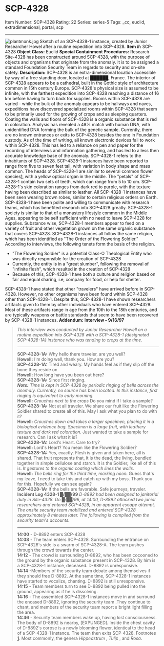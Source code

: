 # SCP-4328
Item Number: SCP-4328
Rating: 22
Series: series-5
Tags: _cc, euclid, extradimensional, portal, scp

---

![plantmonk.jpg](https://scp-wiki.wdfiles.com/local--files/scp-4328/plantmonk.jpg)
Sketch of an SCP-4328-1 instance, created by Junior Researcher Howel after a routine expedition into SCP-4328.
**Item #:** SCP-4328
**Object Class:** Euclid
**Special Containment Procedures:** Research Site-4328 has been constructed around SCP-4328, with the purpose of objects and organisms that originate from the anomaly. It is to be assigned a standard Foundation Security Team in regards to security and on-site safety.
**Description:** SCP-4328 is an extra-dimensional location accessible by way of a free standing door, located at ██████, France.
The interior of SCP-4328 appears to be a cathedral, built in the Gothic style of architecture common in 15th century Europe. SCP-4328's physical size is assumed to be infinite, with the farthest expedition into SCP-4328 reaching a distance of 16 km before having to turn back for supplies. Rooms within SCP-4328 are varied - while the bulk of the anomaly appears to be hallways and naves, expeditions have discovered specialized rooms within SCP-4328 that seem to be primarily used for the growing of crops and as sleeping quarters. Coating the walls and floors of SCP-4328 is a organic substance that is red in coloration. Analysis has revealed a 48% match with human DNA, with unidentified DNA forming the bulk of the genetic sample. Currently, there are no known entrances or exits to SCP-4328 besides the one in Foundation custody.
As of the time of writing, all known electronic devices fail to work within SCP-4328. This has led to a reliance on pen and paper for the recording of interviews and information gathering, and has led to a less then accurate knowledge base of the anomaly.
SCP-4328-1 refers to the inhabitants of SCP-4328. SCP-4328-1 instances have been reported to range from five to seven feet tall, with variation in body shape and mass common. The heads of SCP-4328-1 are similar to several common flower species[1](javascript:;), with a yellow optical organ in the middle. The "petals" of SCP-4328-1 contain two sets of teeth, which can range from 5 to 10 cm. SCP-4328-1's skin coloration ranges from dark red to purple, with the texture having been described as similar to leather. All SCP-4328-1 instances have been seen wearing brown robes, similar to certain religious orders on Earth. SCP-4328-1 have been polite and willing to communicate with research teams, which has benefited research into SCP-4328 greatly.
SCP-4328-1 society is similar to that of a monastery lifestyle common in the Middle Ages, appearing to be self sufficient with no need to leave SCP-4328 for supplies. Substance wise, SCP-4328-1 members appear to feed on a variety of fruit and other vegetation grown on the same organic substance that covers SCP-4328. SCP-4328-1 instances all follow the same religion, which has been identified as "The Order of the Flowering Soldier." According to interviews, the following tenets form the basis of the religion.
  * "The Flowering Soldier" is a potential Class-Ω Theological Entity who was directly responsible for the creation of SCP-4328
  * Currently, the entity is in a "great slumber", following the removal of "infinite flesh", which resulted in the creation of SCP-4328
  * Because of this, SCP-4328-1 have both a culture and religion based on fair and equal sharing, i.e, company for food, or help for shelter.

SCP-4328-1 have stated that other "travelers" have arrived before in SCP-4328. However, no other organisms have been found within SCP-4328 other than SCP-4328-1. Despite this, SCP-4328-1 have shown researchers artifacts given to them by other individuals who have entered SCP-4328. Most of these artifacts range in age from the 10th to the 18th centuries, and are typically weapons or battle standards that seem to have been recovered by SCP-4328-1 instances.
**Addendum:**
**Interview - 9/16/97**
> _This interview was conducted by Junior Researcher Howell on a routine expedition into SCP-4328 with a SCP-4328-1 (designated SCP-4328-1A) instance who was tending to crops at the time._
> * * *
> **SCP-4328-1A:** Why hello there traveler, are you well?  
>  **Howell:** I'm doing well, thank you. How are you?  
>  **SCP-4328-1A:** Tired and weary. My hands feel as if they slip off the bone they reside on.  
>  **Howell:** How long have you been out here?  
>  **SCP-4328-1A:** Since first ringing.  
>  _**Note:** Time is kept in SCP-4328 by periodic ringing of bells across the anomaly. Currently, no source has been located. In this instance, first ringing is equivalent to early morning._  
>  **Howell:** _Crouches next to the crops_ Do you mind if I take a sample?  
>  **SCP-4328-1A:** Not at all traveler. We share our fruit like the Flowering Soldier shared to create all of this. May I ask what you plan to do with it?  
>  **Howell:** _Crouches down and takes a larger specimen, placing it in a biological evidence bag. Specimen is a large fruit, with leathery texture and dark red coloration._ Just wanted to take a sample for research. Can I ask what it is?  
>  **SCP-4328-1A:** Lord's Heart. Care to try?  
>  **Howell:** Lord's Heart? You mean like the Flowering Soldier?  
>  **SCP-4328-1A:** Yes, exactly. Flesh is given and taken here, all is shared. That fruit represents that, it is the dead, the living, bundled together in simple cellulose and starch. It is the Soldier, like all of this is. _It gestures to the organic coating which lines the walls._  
>  **Howell:** _The bells ring for the third time, marking noon._ Guess that's my leave, I need to take this and catch up with my boss. Thank you for this. Hopefully we can see again?  
>  **SCP-4328-1A:** If the bells are favorable. Safe journeys, traveler.
**Incident Log 4328-1 █/██/99**
> _D-8892 had been assigned to janitorial duty in Site-4328. On █/██/99, at 14:00, D-8892 attacked two junior researchers and entered SCP-4328, in an apparent escape attempt. The onsite security team mobilized and entered SCP-4328 approximately 8 minutes later. The following is compiled from the security team's accounts._
> * * *
> **14:00** \- D-8892 enters SCP-4328  
>  **14:08** \- The team enters SCP-4328. Surrounding the entrance on SCP-4328's side is a swarm of SCP-4328-A. The team pushes through the crowd towards the center.  
>  **14:12** \- The crowd is surrounding D-8892, who has been cocooned to the ground by the organic substance present in SCP-4328. By him is a SCP-4328-1 instance, deceased. D-8892 is unresponsive.  
>  **14:14** -Members of the security team debate among themselves if they should free D-8892. At the same time, SCP-4328-1 instances have started to vocalize, chanting. D-8892 is still unresponsive.  
>  **14:15** \- Team members turn to see D-8892 being pulled into the ground, appearing as if he is dissolving.  
>  **14:16** \- The assembled SCP-4328-1 instances move in and surround the encased D-8892, ignoring the security team .They continue to chant, and members of the security team report a bright light filling the area.  
>  **14:46** \- Security team members wake up, having lost consciousness. The body of D-8892 is nearby, [EXPUNGED]. Inside the chest cavity of D-8892's corpse is a newly blooming flower, identical to the head of a SCP-4328-1 instance. The team then exits SCP-4328.
Footnotes
[1](javascript:;). Most commonly, the genera _Hippeastrum_ , _Tulip_ , and _Rosa_.